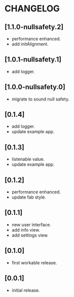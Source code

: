 # CHANGELOG

## [1.1.0-nullsafety.2]

* performance enhanced.
* add initAlignment.

## [1.0.1-nullsafety.1]

* add logger.

## [1.0.0-nullsafety.0]

* migrate to sound null safety.

## [0.1.4]

* add logger.
* update example app.

## [0.1.3]

* listenable value.
* update example app.

## [0.1.2]

* performance enhanced.
* update fab style.

## [0.1.1]

* new user interface.
* add info view.
* add settings view.

## [0.1.0]

* first workable release.

## [0.0.1]

* initial release.
